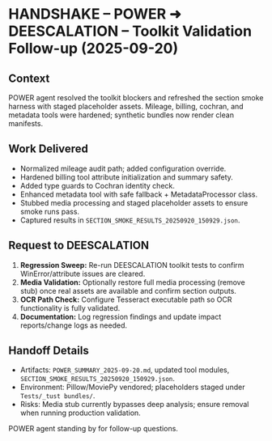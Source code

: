 ﻿# HANDSHAKE – POWER ➜ DEESCALATION – Toolkit Validation Follow-up (2025-09-20)

## Context
POWER agent resolved the toolkit blockers and refreshed the section smoke harness with staged placeholder assets. Mileage, billing, cochran, and metadata tools were hardened; synthetic bundles now render clean manifests.

## Work Delivered
- Normalized mileage audit path; added configuration override.
- Hardened billing tool attribute initialization and summary safety.
- Added type guards to Cochran identity check.
- Enhanced metadata tool with safe fallback + MetadataProcessor class.
- Stubbed media processing and staged placeholder assets to ensure smoke runs pass.
- Captured results in `SECTION_SMOKE_RESULTS_20250920_150929.json`.

## Request to DEESCALATION
1. **Regression Sweep:** Re-run DEESCALATION toolkit tests to confirm WinError/attribute issues are cleared.
2. **Media Validation:** Optionally restore full media processing (remove stub) once real assets are available and confirm section outputs.
3. **OCR Path Check:** Configure Tesseract executable path so OCR functionality is fully validated.
4. **Documentation:** Log regression findings and update impact reports/change logs as needed.

## Handoff Details
- Artifacts: `POWER_SUMMARY_2025-09-20.md`, updated tool modules, `SECTION_SMOKE_RESULTS_20250920_150929.json`.
- Environment: Pillow/MoviePy vendored; placeholders staged under `Tests/_tust bundles/`.
- Risks: Media stub currently bypasses deep analysis; ensure removal when running production validation.

POWER agent standing by for follow-up questions.
